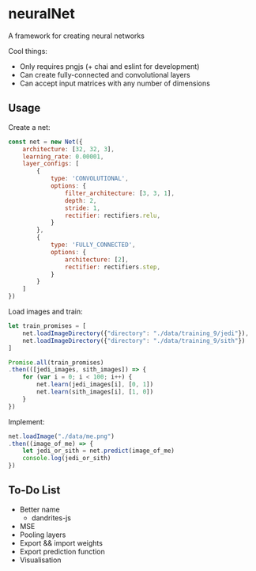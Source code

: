 
# neuralNet

A framework for creating neural networks

Cool things:
- Only requires pngjs (+ chai and eslint for development)
- Can create fully-connected and convolutional layers
- Can accept input matrices with any number of dimensions

## Usage

Create a net:

```javascript
const net = new Net({
    architecture: [32, 32, 3],
    learning_rate: 0.00001,
    layer_configs: [
        {
            type: 'CONVOLUTIONAL',
            options: {
                filter_architecture: [3, 3, 1],
                depth: 2,
                stride: 1,
                rectifier: rectifiers.relu,
            }
        },
        {
            type: 'FULLY_CONNECTED',
            options: {
                architecture: [2],
                rectifier: rectifiers.step,
            }
        }
    ]
})
```


Load images and train:

```javascript
let train_promises = [
    net.loadImageDirectory({"directory": "./data/training_9/jedi"}),
    net.loadImageDirectory({"directory": "./data/training_9/sith"})
]

Promise.all(train_promises)
.then(([jedi_images, sith_images]) => {
    for (var i = 0; i < 100; i++) {
        net.learn(jedi_images[i], [0, 1])
        net.learn(sith_images[i], [1, 0])
    }
})
```

Implement:

```javascript
net.loadImage("./data/me.png")
.then((image_of_me) => {
    let jedi_or_sith = net.predict(image_of_me)
    console.log(jedi_or_sith)
})
```

## To-Do List

- Better name
    - dandrites-js
- MSE
- Pooling layers
- Export && import weights
- Export prediction function
- Visualisation